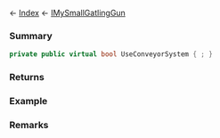 ← [Index](Api-Index) ← [IMySmallGatlingGun](Sandbox.ModAPI.Ingame.IMySmallGatlingGun)

### Summary

```csharp
private public virtual bool UseConveyorSystem { ; }
```

### Returns

### Example

### Remarks

